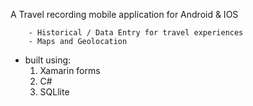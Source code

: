A Travel recording mobile application for Android & IOS 

        - Historical / Data Entry for travel experiences
        - Maps and Geolocation

   - built using:
       1. Xamarin forms
       2. C#
       3. SQLlite
